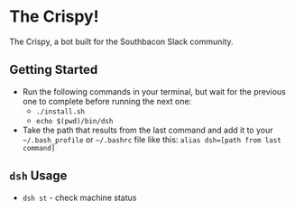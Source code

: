 # The Crispy!
The Crispy, a bot built for the Southbacon Slack community.

## Getting Started
* Run the following commands in your terminal, but wait for the previous one to complete before running the next one:
  * `./install.sh`
  * `echo $(pwd)/bin/dsh`
* Take the path that results from the last command and add it to your `~/.bash_profile` or `~/.bashrc` file like this:
  `alias dsh=[path from last command]`

## `dsh` Usage
* `dsh st` - check machine status
